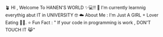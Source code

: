 🪴 HI , Welcome To HANEN'S WORLD ✨💻!!
🌱 I'm currently learnnig everythig abut IT in UNIVERSITY 🤓
☁️ About Me : I'm Just A GIRL + Lover Eating 🎀🧁.
⭐ Fun Fact : " If your code in programming is work , DON'T TOUCH IT 😹"
